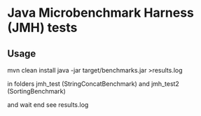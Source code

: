 # Java Microbenchmark Harness (JMH) tests

## Usage

mvn clean install
java -jar target/benchmarks.jar >results.log

in folders jmh_test (StringConcatBenchmark) 
and jmh_test2 (SortingBenchmark)

and wait end 
see results.log
